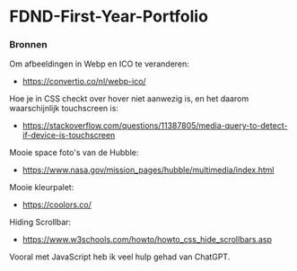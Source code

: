 # FDND-First-Year-Portfolio

### Bronnen

Om afbeeldingen in Webp en ICO te veranderen:
* https://convertio.co/nl/webp-ico/

Hoe je in CSS checkt over hover niet aanwezig is, en het daarom waarschijnlijk touchscreen is:
* https://stackoverflow.com/questions/11387805/media-query-to-detect-if-device-is-touchscreen

Mooie space foto's van de Hubble:
* https://www.nasa.gov/mission_pages/hubble/multimedia/index.html

Mooie kleurpalet:
* https://coolors.co/

Hiding Scrollbar:
* https://www.w3schools.com/howto/howto_css_hide_scrollbars.asp

Vooral met JavaScript heb ik veel hulp gehad van ChatGPT.
